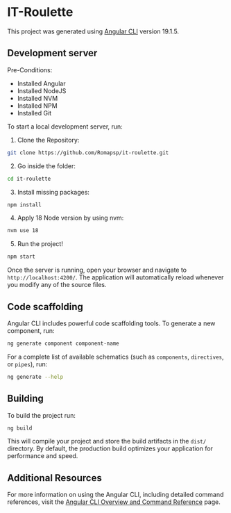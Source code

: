 # IT-Roulette

This project was generated using [Angular CLI](https://github.com/angular/angular-cli) version 19.1.5.

## Development server
Pre-Conditions: 
- Installed Angular 
- Installed NodeJS
- Installed NVM
- Installed NPM 
- Installed Git


To start a local development server, run:

1. Clone the Repository: 
```bash
git clone https://github.com/Romapsp/it-roulette.git
```

2. Go inside the folder: 
```bash
cd it-roulette 
```

3. Install missing packages: 

```bash
npm install
```

4. Apply 18 Node version by using nvm: 
 
```bash
nvm use 18
```

5. Run the project! 
 
```bash
npm start
```

Once the server is running, open your browser and navigate to `http://localhost:4200/`. The application will automatically reload whenever you modify any of the source files.

## Code scaffolding

Angular CLI includes powerful code scaffolding tools. To generate a new component, run:

```bash
ng generate component component-name
```

For a complete list of available schematics (such as `components`, `directives`, or `pipes`), run:

```bash
ng generate --help
```

## Building

To build the project run:

```bash
ng build
```

This will compile your project and store the build artifacts in the `dist/` directory. By default, the production build optimizes your application for performance and speed.


## Additional Resources

For more information on using the Angular CLI, including detailed command references, visit the [Angular CLI Overview and Command Reference](https://angular.dev/tools/cli) page.

